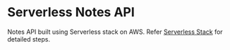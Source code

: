 # Serverless Notes API

Notes API built using Serverless stack on AWS. Refer [Serverless Stack](https://serverless-stack.com/) for detailed steps.
